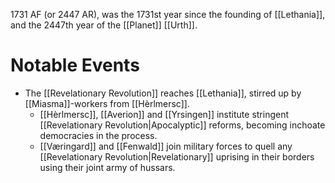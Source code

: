 1731 AF (or 2447 AR), was the 1731st year since the founding of [[Lethania]], and the 2447th year of the [[Planet]] [[Urth]].

# Notable Events
- The [[Revelationary Revolution]] reaches [[Lethania]], stirred up by [[Miasma]]-workers from [[Hèrlmersc]].
  - [[Hèrlmersc]], [[Averion]] and [[Yrsingen]] institute stringent [[Revelationary Revolution|Apocalyptic]] reforms, becoming inchoate democracies in the process. 
  - [[Væringard]] and [[Fenwald]] join military forces to quell any [[Revelationary Revolution|Revelationary]] uprising in their borders using their joint army of hussars.